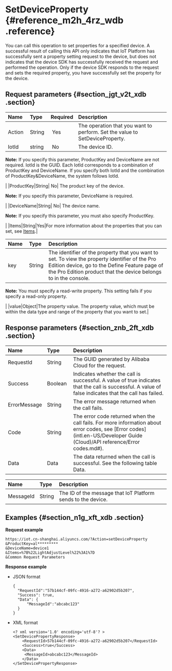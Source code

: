 # SetDeviceProperty {#reference_m2h_4rz_wdb .reference}

You can call this operation to set properties for a specified device. A successful result of calling this API only indicates that IoT Platform has successfully sent a property setting request to the device, but does not indicates that the device SDK has successfully received the request and performed the operation. Only if the device SDK responds to the request and sets the required property, you have successfully set the property for the device.

## Request parameters {#section_jgt_v2t_xdb .section}

|Name|Type|Required|Description|
|:---|:---|:-------|:----------|
|Action |String | Yes|The operation that you want to perform. Set the value to SetDeviceProperty.|
|IotId|string| No| The device ID.

 **Note:** If you specify this parameter, ProductKey and DeviceName are not required. IotId is the GUID. Each IotId corresponds to a combination of ProductKey and DeviceName. If you specify both IotId and the combination of ProductKey&DeviceName, the system follows IotId.

 |
|ProductKey|String| No| The product key of the device.

 **Note:** If you specify this parameter, DeviceName is required.

 |
|DeviceName|String| No| The device name.

 **Note:** If you specify this parameter, you must also specify ProductKey.

 |
|Items|String|Yes|For more information about the properties that you can set, see [Items](#table_omd_gft_xdb).|

|Name |Type|Description|
|:----|:---|:----------|
|key|String| The identifier of the property that you want to set. To view the property identifier of the Pro Edition device, go to the Define Feature page of the Pro Edition product that the device belongs to in the console.

 **Note:** You must specify a read-write property. This setting fails if you specify a read-only property.

 |
|value|Object|The property value. The property value, which must be within the data type and range of the property that you want to set.|

## Response parameters {#section_znb_2ft_xdb .section}

|Name |Type|Description|
|:----|:---|:----------|
|RequestId|String|The GUID generated by Alibaba Cloud for the request.|
|Success|Boolean |Indicates whether the call is successful. A value of true indicates that the call is successful. A value of false indicates that the call has failed.|
|ErrorMessage|String|The error message returned when the call fails.|
|Code|String|The error code returned when the call fails. For more information about error codes, see [Error codes](intl.en-US/Developer Guide (Cloud)/API reference/Error codes.md#).|
|Data|Data|The data returned when the call is successful. See the following table Data.|

|Name |Type|Description|
|:----|:---|:----------|
|MessageId|String|The ID of the message that IoT Platform sends to the device.|

## Examples {#section_n1g_xft_xdb .section}

**Request example**

```
https://iot.cn-shanghai.aliyuncs.com/?Action=setDeviceProperty
&ProductKey=al*********
&DeviceName=device1
&Items=%7B%22LightAdjustLevel%22%3A1%7D
&Common Request Parameters
```

**Response example**

-   JSON format

    ```
    {
      "RequestId":"57b144cf-09fc-4916-a272-a62902d5b207",
      "Success": true,
      "Data": {
    	  "MessageId":"abcabc123"
      }
    }
    ```

-   XML format

    ```
    <? xml version='1.0' encoding='utf-8'? >
    <SetDevicePropertyResponse>
        <RequestId>57b144cf-09fc-4916-a272-a62902d5b207</RequestId>
        <Success>true</Success>
        <Data>
    	 <MessageId>abcabc123</MessageId>
        </Data>
    </SetDevicePropertyResponse>
    ```


